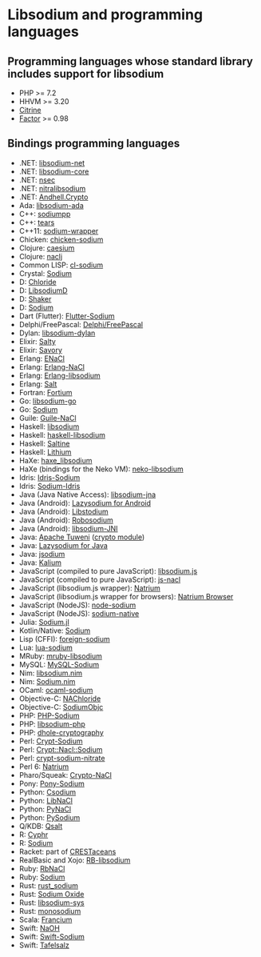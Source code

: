 # Libsodium and programming languages

## Programming languages whose standard library includes support for libsodium

* PHP >= 7.2
* HHVM >= 3.20
* [Citrine](https://citrine-lang.org/)
* [Factor](https://factorcode.org/) >= 0.98

## Bindings programming languages

* .NET: [libsodium-net](https://github.com/adamcaudill/libsodium-net)
* .NET: [libsodium-core](https://github.com/tabrath/libsodium-core)
* .NET: [nsec](https://github.com/ektrah/nsec)
* .NET: [nitralibsodium](https://github.com/nitrachain/NitraLibSodium)
* .NET: [Andhell.Crypto](https://github.com/AndHell/Andhell.Crypto)
* Ada: [libsodium-ada](https://github.com/jrmarino/libsodium-ada)
* C++: [sodiumpp](https://github.com/rubendv/sodiumpp)
* C++: [tears](https://github.com/truenull/tears)
* C++11: [sodium-wrapper](https://github.com/fhajji/sodium-wrapper)
* Chicken: [chicken-sodium](https://github.com/caolan/chicken-sodium)
* Clojure: [caesium](https://github.com/lvh/caesium)
* Clojure: [naclj](https://github.com/franks42/naclj)
* Common LISP: [cl-sodium](https://github.com/orthecreedence/cl-sodium)
* Crystal: [Sodium](https://github.com/didactic-drunk/sodium.cr)
* D: [Chloride](https://github.com/bytecurry/chloride)
* D: [LibsodiumD](https://github.com/Geod24/libsodiumd)
* D: [Shaker](https://github.com/b1naryth1ef/shaker)
* D: [Sodium](https://github.com/carblue/sodium)
* Dart (Flutter): [Flutter-Sodium](https://github.com/firstfloorsoftware/flutter_sodium)
* Delphi/FreePascal:
  [Delphi/FreePascal](https://github.com/alexpmorris/libsodium-delphi)
* Dylan: [libsodium-dylan](https://github.com/dylan-foundry/libsodium-dylan)
* Elixir: [Salty](https://github.com/ArteMisc/libsalty)
* Elixir: [Savory](https://github.com/electricFeel/savory)
* Erlang: [ENaCl](https://github.com/jlouis/enacl)
* Erlang: [Erlang-NaCl](https://github.com/tonyg/erlang-nacl)
* Erlang: [Erlang-libsodium](https://github.com/potatosalad/erlang-libsodium)
* Erlang: [Salt](https://github.com/freza/salt)
* Fortran: [Fortium](https://github.com/jshahbazi/fortium)
* Go: [libsodium-go](https://github.com/GoKillers/libsodium-go)
* Go: [Sodium](https://github.com/jamesruan/sodium)
* Guile: [Guile-NaCl](https://github.com/cryptotronix/guile-nacl)
* Haskell: [libsodium](https://hackage.haskell.org/package/libsodium) 
* Haskell: [haskell-libsodium](https://github.com/dmp1ce/haskell-libsodium)
* Haskell: [Saltine](https://github.com/tel/saltine)
* Haskell: [Lithium](https://github.com/eth-r/lithium)
* HaXe: [haxe_libsodium](https://github.com/RudolfVonKrugstein/haxe_libsodium)
* HaXe (bindings for the Neko VM):
  [neko-libsodium](https://github.com/laserbat/neko-libsodium)
* Idris: [Idris-Sodium](https://github.com/jfdm/idris-sodium)
* Idris: [Sodium-Idris](https://github.com/edwinb/sodium-idris)
* Java (Java Native Access):
  [libsodium-jna](https://github.com/muquit/libsodium-jna)
* Java (Android): [Lazysodium for Android](https://github.com/terl/lazysodium-android)
* Java (Android): [Libstodium](https://github.com/ArteMisc/libstodium)
* Java (Android): [Robosodium](https://github.com/GerardSoleCa/Robosodium)
* Java (Android): [libsodium-JNI](https://github.com/joshjdevl/libsodium-jni)
* Java: [Apache Tuweni](https://github.com/apache/incubator-tuweni) ([crypto module](https://github.com/apache/incubator-tuweni/tree/master/crypto/src))
* Java: [Lazysodium for Java](https://github.com/terl/lazysodium-java)
* Java: [jsodium](https://github.com/naphaso/jsodium)
* Java: [Kalium](https://github.com/abstractj/kalium)
* JavaScript (compiled to pure JavaScript):
  [libsodium.js](https://github.com/jedisct1/libsodium.js)
* JavaScript (compiled to pure JavaScript):
  [js-nacl](https://github.com/tonyg/js-nacl)
* JavaScript (libsodium.js wrapper):
  [Natrium](https://github.com/wilhelmmatilainen/natrium)
* JavaScript (libsodium.js wrapper for browsers):
  [Natrium Browser](https://github.com/wilhelmmatilainen/natrium-browser)
* JavaScript (NodeJS): [node-sodium](https://github.com/paixaop/node-sodium)
* JavaScript (NodeJS):
  [sodium-native](https://github.com/mafintosh/sodium-native)
* Julia: [Sodium.jl](https://github.com/amitmurthy/Sodium.jl)
* Kotlin/Native: [Sodium](https://github.com/datkt/sodium)
* Lisp (CFFI): [foreign-sodium](https://github.com/Harleqin/foreign-sodium)
* Lua: [lua-sodium](https://github.com/morfoh/lua-sodium)
* MRuby: [mruby-libsodium](https://github.com/Asmod4n/mruby-libsodium)
* MySQL: [MySQL-Sodium](https://github.com/mashthekeys/mysql-sodium)
* Nim: [libsodium.nim](https://github.com/zielmicha/libsodium.nim)
* Nim: [Sodium.nim](https://github.com/judofyr/sodium.nim)
* OCaml: [ocaml-sodium](https://github.com/dsheets/ocaml-sodium)
* Objective-C: [NAChloride](https://github.com/gabriel/NAChloride)
* Objective-C: [SodiumObjc](https://github.com/Tabbedout/SodiumObjc)
* PHP: [PHP-Sodium](https://github.com/alethia7/php-sodium)
* PHP: [libsodium-php](https://github.com/jedisct1/libsodium-php)
* PHP: [dhole-cryptography](https://github.com/soatok/dhole-cryptography)
* Perl: [Crypt-Sodium](https://github.com/mgregoro/Crypt-Sodium)
* Perl: [Crypt::Nacl::Sodium](https://github.com/ajgb/crypt-nacl-sodium)
* Perl: [crypt-sodium-nitrate](https://github.com/Hugmeir/p5-crypt-sodium-nitrate)
* Perl 6: [Natrium](https://github.com/jonathanstowe/Natrium)
* Pharo/Squeak:
  [Crypto-NaCl](http://www.eighty-twenty.org/index.cgi/tech/smalltalk/nacl-for-squeak-and-pharo-20130601.html)
* Pony: [Pony-Sodium](https://github.com/jemc/pony-sodium)
* Python: [Csodium](https://github.com/ereOn/csodium)
* Python: [LibNaCl](https://github.com/saltstack/libnacl)
* Python: [PyNaCl](https://github.com/pyca/pynacl)
* Python: [PySodium](https://github.com/stef/pysodium)
* Q/KDB: [Qsalt](https://github.com/geocar/qsalt)
* R: [Cyphr](https://github.com/richfitz/cyphr)
* R: [Sodium](https://github.com/jeroenooms/sodium)
* Racket: part of
  [CRESTaceans](https://github.com/mgorlick/CRESTaceans/tree/master/bindings/libsodium)
* RealBasic and Xojo: [RB-libsodium](https://github.com/charonn0/RB-libsodium)
* Ruby: [RbNaCl](https://github.com/cryptosphere/rbnacl)
* Ruby: [Sodium](https://github.com/stouset/sodium)
* Rust: [rust_sodium](https://github.com/maidsafe/rust_sodium)
* Rust: [Sodium Oxide](https://github.com/dnaq/sodiumoxide)
* Rust: [libsodium-sys](https://github.com/zonyitoo/libsodium-sys)
* Rust: [monosodium](https://github.com/peterhj/monosodium)
* Scala: [Francium](https://github.com/errorhandler/Francium)
* Swift: [NaOH](https://github.com/drewcrawford/NaOH)
* Swift: [Swift-Sodium](https://github.com/jedisct1/swift-sodium)
* Swift: [Tafelsalz](https://github.com/blochberger/Tafelsalz)
